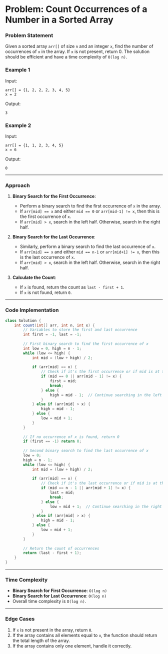 
# Problem: Count Occurrences of a Number in a Sorted Array

### Problem Statement
Given a sorted array `arr[]` of size `n` and an integer `x`, find the number of occurrences of `x` in the array. If `x` is not present, return 0. The solution should be efficient and have a time complexity of `O(log n)`.

### Example 1
Input:
```
arr[] = {1, 2, 2, 2, 3, 4, 5}
x = 2
```
Output:
```
3
```

### Example 2
Input:
```
arr[] = {1, 1, 2, 3, 4, 5}
x = 6
```
Output:
```
0
```

---

### Approach

1. **Binary Search for the First Occurrence**:
   - Perform a binary search to find the first occurrence of `x` in the array.
   - If `arr[mid] == x` and either `mid == 0` or `arr[mid-1] != x`, then this is the first occurrence of `x`.
   - If `arr[mid] > x`, search in the left half. Otherwise, search in the right half.

2. **Binary Search for the Last Occurrence**:
   - Similarly, perform a binary search to find the last occurrence of `x`.
   - If `arr[mid] == x` and either `mid == n-1` or `arr[mid+1] != x`, then this is the last occurrence of `x`.
   - If `arr[mid] > x`, search in the left half. Otherwise, search in the right half.

3. **Calculate the Count**:
   - If `x` is found, return the count as `last - first + 1`. 
   - If `x` is not found, return `0`.

---

### Code Implementation

```java
class Solution {
    int count(int[] arr, int n, int x) {
        // Variables to store the first and last occurrence
        int first = -1, last = -1;
        
        // First binary search to find the first occurrence of x
        int low = 0, high = n - 1;
        while (low <= high) {
            int mid = (low + high) / 2;
            
            if (arr[mid] == x) {
                // Check if it's the first occurrence or if mid is at the start
                if (mid == 0 || arr[mid - 1] != x) {
                    first = mid;
                    break;
                } else {
                    high = mid - 1;  // Continue searching in the left half
                }
            } else if (arr[mid] > x) {
                high = mid - 1;
            } else {
                low = mid + 1;
            }
        }
        
        // If no occurrence of x is found, return 0
        if (first == -1) return 0;
        
        // Second binary search to find the last occurrence of x
        low = 0;
        high = n - 1;
        while (low <= high) {
            int mid = (low + high) / 2;
            
            if (arr[mid] == x) {
                // Check if it's the last occurrence or if mid is at the end
                if (mid == n - 1 || arr[mid + 1] != x) {
                    last = mid;
                    break;
                } else {
                    low = mid + 1;  // Continue searching in the right half
                }
            } else if (arr[mid] > x) {
                high = mid - 1;
            } else {
                low = mid + 1;
            }
        }
        
        // Return the count of occurrences
        return (last - first + 1);
    }
}
```

---

### Time Complexity
- **Binary Search for First Occurrence**: `O(log n)`
- **Binary Search for Last Occurrence**: `O(log n)`
- Overall time complexity is `O(log n)`.

---

### Edge Cases
1. If `x` is not present in the array, return `0`.
2. If the array contains all elements equal to `x`, the function should return the total length of the array.
3. If the array contains only one element, handle it correctly.
